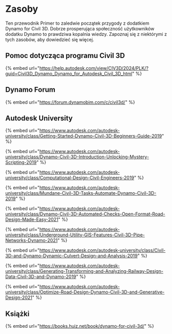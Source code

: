 # Zasoby

Ten przewodnik Primer to zaledwie początek przygody z dodatkiem Dynamo for Civil 3D. Dobrze prosperująca społeczność użytkowników dodatku Dynamo to prawdziwa kopalnia wiedzy. Zapoznaj się z niektórymi z tych zasobów, aby dowiedzieć się więcej.

## Pomoc dotycząca programu Civil 3D

{% embed url="https://help.autodesk.com/view/CIV3D/2024/PLK/?guid=Civil3D_Dynamo_Dynamo_for_Autodesk_Civil_3D_html" %}

## Dynamo Forum

{% embed url="https://forum.dynamobim.com/c/civil3d/" %}

## Autodesk University

{% embed url="https://www.autodesk.com/autodesk-university/class/Getting-Started-Dynamo-Civil-3D-Beginners-Guide-2019" %}

{% embed url="https://www.autodesk.com/autodesk-university/class/Dynamo-Civil-3D-Introduction-Unlocking-Mystery-Scripting-2019" %}

{% embed url="https://www.autodesk.com/autodesk-university/class/Computational-Design-Civil-Engineers-2019" %}

{% embed url="https://www.autodesk.com/autodesk-university/class/Mundane-Civil-3D-Tasks-Automate-Dynamo-Civil-3D-2019" %}

{% embed url="https://www.autodesk.com/autodesk-university/class/Dynamo-Civil-3D-Automated-Checks-Open-Format-Road-Design-Made-Easy-2021" %}

{% embed url="https://www.autodesk.com/autodesk-university/class/Underground-Utility-GIS-Features-Civil-3D-Pipe-Networks-Dynamo-2021" %}

{% embed url="https://www.autodesk.com/autodesk-university/class/Civil-3D-and-Dynamo-Dynamic-Culvert-Design-and-Analysis-2019" %}

{% embed url="https://www.autodesk.com/autodesk-university/class/Generating-Transforming-and-Analyzing-Railway-Design-Data-Civil-3D-and-Dynamo-2019" %}

{% embed url="https://www.autodesk.com/autodesk-university/class/Optimize-Road-Design-Dynamo-Civil-3D-and-Generative-Design-2021" %}

## Książki

{% embed url="https://books.huiz.net/book/dynamo-for-civil-3d/" %}
